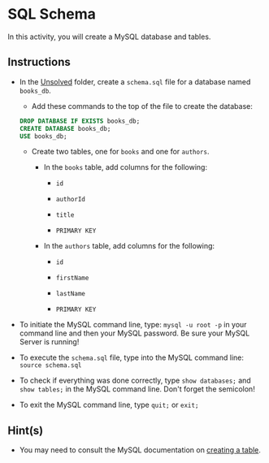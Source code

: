# SQL Schema

In this activity, you will create a MySQL database and tables.

## Instructions

* In the [Unsolved](Unsolved/) folder, create a `schema.sql` file for a database named `books_db`.

    * Add these commands to the top of the file to create the database:

    ```sql
    DROP DATABASE IF EXISTS books_db;
    CREATE DATABASE books_db;
    USE books_db;
    ```

    * Create two tables, one for `books` and one for `authors`. 

        * In the `books` table, add columns for the following:

            * `id`

            * `authorId` 

            * `title`

            * `PRIMARY KEY`

        * In the `authors` table, add columns for the following: 

            * `id`

            * `firstName`

            * `lastName`

            * `PRIMARY KEY`

* To initiate the MySQL command line, type: `mysql -u root -p` in your command line and then your MySQL password. Be sure your MySQL Server is running!

* To execute the `schema.sql` file, type into the MySQL command line: `source schema.sql`

* To check if everything was done correctly, type `show databases;` and `show tables;` in the MySQL command line. Don't forget the semicolon!

* To exit the MySQL command line, type `quit;` or `exit;`

## Hint(s)

* You may need to consult the MySQL documentation on [creating a table](https://dev.mysql.com/doc/refman/8.0/en/creating-tables.html).